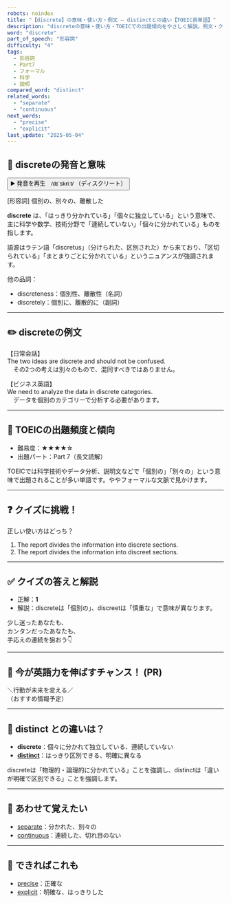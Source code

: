 ```yaml
---
robots: noindex
title: "【discrete】の意味・使い方・例文 ― distinctとの違い【TOEIC英単語】"
description: "discreteの意味・使い方・TOEICでの出題傾向をやさしく解説。例文・クイズ付きでdistinctとの違いもわかりやすく学べます。"
word: "discrete"
part_of_speech: "形容詞"
difficulty: "4"
tags:
  - 形容詞
  - Part7
  - フォーマル
  - 科学
  - 説明
compared_word: "distinct"
related_words:
  - "separate"
  - "continuous"
next_words:
  - "precise"
  - "explicit"
last_update: "2025-05-04"
---
```


## 🔰 discreteの発音と意味

<button class="play-audio" onclick="playTTS('discrete')">
  <span class="play-audio-main">
    ▶️ 発音を再生　/dɪˈskriːt/
  </span>
  <span class="play-audio-sub">
    （ディスクリート）
  </span>
</button>

[形容詞] 個別の、別々の、離散した

**discrete** は、「はっきり分かれている」「個々に独立している」という意味で、主に科学や数学、技術分野で「連続していない」「個々に分かれている」ものを指します。

語源はラテン語「discretus」（分けられた、区別された）から来ており、「区切られている」「まとまりごとに分かれている」というニュアンスが強調されます。

他の品詞：  
- discreteness：個別性、離散性（名詞）
- discretely：個別に、離散的に（副詞）

---

## ✏️ discreteの例文

【日常会話】  
The two ideas are discrete and should not be confused.  
　その2つの考えは別々のもので、混同すべきではありません。

【ビジネス英語】  
We need to analyze the data in discrete categories.  
　データを個別のカテゴリーで分析する必要があります。

---

## 🎯 TOEICの出題頻度と傾向

- 難易度：★★★★☆
- 出題パート：Part 7（長文読解）

TOEICでは科学技術やデータ分析、説明文などで「個別の」「別々の」という意味で出題されることが多い単語です。ややフォーマルな文脈で見かけます。

---

## ❓ クイズに挑戦！

正しい使い方はどっち？

1. The report divides the information into discrete sections.  
2. The report divides the information into discreet sections.

---

## ✅ クイズの答えと解説

- 正解：**1**
- 解説：discreteは「個別の」、discreetは「慎重な」で意味が異なります。

少し迷ったあなたも、  
カンタンだったあなたも、  
手応えの連続を狙おう👇️

---

## 🚀 今が英語力を伸ばすチャンス！ (PR)

<div class="info-center">
＼行動が未来を変える／<br>  
（おすすめ情報予定）
</div>

---

## 🤔  distinct との違いは？

- **discrete**：個々に分かれて独立している、連続していない
- **[distinct](/word/distinct)**：はっきり区別できる、明確に異なる

discreteは「物理的・論理的に分かれている」ことを強調し、distinctは「違いが明確で区別できる」ことを強調します。

---

## 🧩 あわせて覚えたい

- [separate](/word/separate)：分かれた、別々の
- [continuous](/word/continuous)：連続した、切れ目のない

---

## 📖 できればこれも

- [precise](/word/precise)：正確な
- [explicit](/word/explicit)：明確な、はっきりした

<!-- cvid: aid35_bid14 -->
